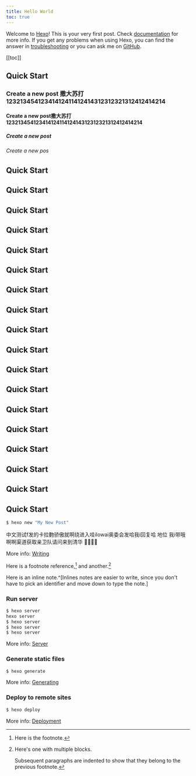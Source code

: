 ```yaml
---
title: Hello World
toc: true
---
```

Welcome to [Hexo](https://hexo.io/)! This is your very first post. Check [documentation](https://hexo.io/docs/) for more info. If you get any problems when using Hexo, you can find the answer in [troubleshooting](https://hexo.io/docs/troubleshooting.html) or you can ask me on [GitHub](https://github.com/hexojs/hexo/issues).

[[toc]]

## Quick Start

### Create a new post 撒大苏打 12321345412341412411412414312312321312412414214

#### Create a new post撒大苏打 12321345412341412411412414312312321312412414214

##### Create a new post

###### Create a new pos

## Quick Start

## Quick Start

## Quick Start

## Quick Start

## Quick Start

## Quick Start

## Quick Start

## Quick Start

## Quick Start

## Quick Start

## Quick Start

## Quick Start

## Quick Start

## Quick Start

## Quick Start

## Quick Start

## Quick Start

## Quick Start

``` bash
$ hexo new "My New Post"
```
中文测试f发的卡拉覅骄傲就啊绕进入哇iIowai奥委会发哈我i回复哈 地位 我i带哦啊啊渠道获取亲卫队请问来到清华
💯:1234::new_moon::yum:

More info: [Writing](https://hexo.io/docs/writing.html)

Here is a footnote reference,[^1] and another.[^longnote]

[^1]: Here is the footnote.

[^longnote]: Here's one with multiple blocks.

    Subsequent paragraphs are indented to show that they
belong to the previous footnote.


Here is an inline note.^[Inlines notes are easier to write, since
you don't have to pick an identifier and move down to type the
note.]

### Run server

``` bash
$ hexo server
hexo server
$ hexo server
$ hexo server
$ hexo server
```

More info: [Server](https://hexo.io/docs/server.html)

### Generate static files

``` bash
$ hexo generate
```

More info: [Generating](https://hexo.io/docs/generating.html)

### Deploy to remote sites

``` bash
$ hexo deploy
```

More info: [Deployment](https://hexo.io/docs/one-command-deployment.html)
